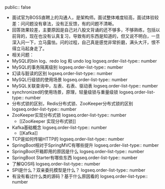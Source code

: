 public:: false

- 面试官为BOSS直聘上的沟通人，是架构师。面试整体难度较高，面试体验较差：问问题没有章法，没有正反馈，有的问题不清晰。
- 回答效果较差，主要原因是自己对八股文背诵的还不够多，不够熟练，包括以前背的，现在也没有认真复习，导致有的东西是知道的，但又说不明白，一旦深入问一下，立马露怯。问的过程，自己真是感觉非常折磨，满头大汗，恨不得立马起身走了。
- 相关问题：
- MySQL的bin log、redo log 和 undo log
  logseq.order-list-type:: number
- MySQL的事务隔离级别
  logseq.order-list-type:: number
- 幻读与脏读的区别
  logseq.order-list-type:: number
- MySQL行级锁的使用场景
  logseq.order-list-type:: number
- MySQL关联查询中，左表、右表、驱动表
  logseq.order-list-type:: number
- synchronized的使用场景，原理，轻量级锁与重量级锁
  logseq.order-list-type:: number
- 分布式锁的区别，Redis分布式锁、ZooKeeper分布式锁的区别
  logseq.order-list-type:: number
- ZooKeeper实现分布式锁
  logseq.order-list-type:: number
	- [[ZooKeeper 实现分布式锁]]
- Kafka基础概念
  logseq.order-list-type:: number
	- [[Kafka]]
- TCP是如何传输HTTP的
  logseq.order-list-type:: number
- SpringBoot相对于SpringMVC有哪些提升
  logseq.order-list-type:: number
- SpringBoot开箱即用的原因是什么
  logseq.order-list-type:: number
- SpringBoot Starter有哪些东西
  logseq.order-list-type:: number
- 了解QOS吗
  logseq.order-list-type:: number
- SPI是什么？双亲委托模型是什么？
  logseq.order-list-type:: number
- 有没有看过什么类的源码？基于什么原因看的
  logseq.order-list-type:: number